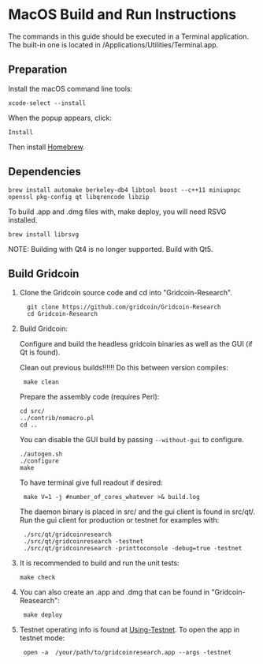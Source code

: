 MacOS Build and Run Instructions
================================
The commands in this guide should be executed in a Terminal application.
The built-in one is located in /Applications/Utilities/Terminal.app.

Preparation
-----------
Install the macOS command line tools:

    xcode-select --install

When the popup appears, click:

    Install

Then install [Homebrew](https://brew.sh).

Dependencies
------------

    brew install automake berkeley-db4 libtool boost --c++11 miniupnpc openssl pkg-config qt libqrencode libzip

To build .app and .dmg files with, make deploy, you will need RSVG installed.

    brew install librsvg

NOTE: Building with Qt4 is no longer supported. Build with Qt5.

Build Gridcoin
--------------

1. Clone the Gridcoin source code and cd into "Gridcoin-Research".

    	 git clone https://github.com/gridcoin/Gridcoin-Research
    	 cd Gridcoin-Research

2.  Build Gridcoin:

    Configure and build the headless gridcoin binaries as well as the GUI (if Qt is found).

    Clean out previous builds!!!!!! Do this between version compiles:

    	 make clean

    Prepare the assembly code (requires Perl):

        cd src/
        ../contrib/nomacro.pl
        cd ..

    You can disable the GUI build by passing `--without-gui` to configure.

        ./autogen.sh
        ./configure
        make

    To have terminal give full readout if desired:

    	 make V=1 -j #number_of_cores_whatever >& build.log

    The daemon binary is placed in src/ and the gui client is found in src/qt/.
    Run the gui client for production or testnet for examples with:

    	 ./src/qt/gridcoinresearch
         ./src/qt/gridcoinresearch -testnet
         ./src/qt/gridcoinresearch -printtoconsole -debug=true -testnet

3.  It is recommended to build and run the unit tests:

        make check

4. You can also create an .app and .dmg that can be found in "Gridcoin-Reasearch":

        make deploy

5. Testnet operating info is found at [Using-Testnet](http://wiki.gridcoin.us/OS_X_Guide#Using_Testnet).
   To open the app in testnet mode:

        open -a  /your/path/to/gridcoinresearch.app --args -testnet
